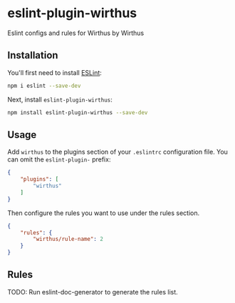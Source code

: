 # eslint-plugin-wirthus

Eslint configs and rules for Wirthus by Wirthus

## Installation

You'll first need to install [ESLint](https://eslint.org/):

```sh
npm i eslint --save-dev
```

Next, install `eslint-plugin-wirthus`:

```sh
npm install eslint-plugin-wirthus --save-dev
```

## Usage

Add `wirthus` to the plugins section of your `.eslintrc` configuration file. You can omit the `eslint-plugin-` prefix:

```json
{
    "plugins": [
        "wirthus"
    ]
}
```


Then configure the rules you want to use under the rules section.

```json
{
    "rules": {
        "wirthus/rule-name": 2
    }
}
```

## Rules

<!-- begin auto-generated rules list -->
TODO: Run eslint-doc-generator to generate the rules list.
<!-- end auto-generated rules list -->


